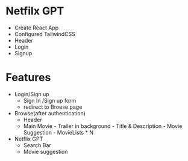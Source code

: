 # Netfilx GPT
- Create React App
- Configured TailwindCSS
- Header
- Login
- Signup

# Features 
- Login/Sign up
    - Sign In /Sign up form
    - redirect to Broese page
- Browse(after authentication)
    - Header
    - Main Movie
            - Trailer in background
            - Title &  Description
            - Movie Suggestion
                    - MovieLists * N
- Netflix GPT
    - Search Bar
    - Movie suggestion
                           